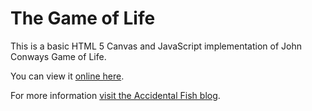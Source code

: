 # The Game of Life

This is a basic HTML 5 Canvas and JavaScript implementation of John Conways Game of Life.

You can view it [online here](http://www.accidentalfish.com/gameOfLife/index.html).

For more information [visit the Accidental Fish blog](http://accidentalfish.wordpress.com).
